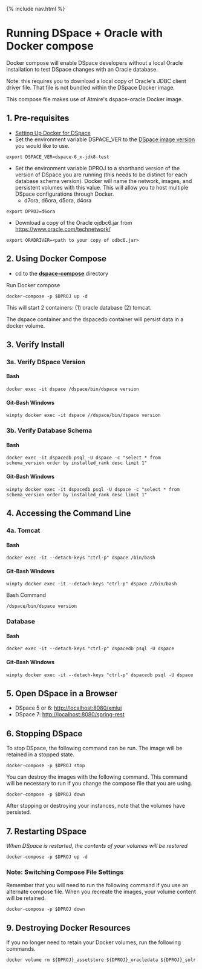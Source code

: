 
{% include nav.html %}
# Running DSpace + Oracle with Docker compose

Docker compose will enable DSpace developers without a local Oracle installation to test DSpace changes with an Oracle database.

Note: this requires you to download a local copy of Oracle's JDBC client driver file.  That file is not bundled within the DSpace Docker image.

This compose file makes use of Atmire's dspace-oracle Docker image.

## 1. Pre-requisites
- [Setting Up Docker for DSpace](../../documentation/tutorialSetup.md)
- Set the environment variable DSPACE_VER to the [DSpace image version](https://hub.docker.com/r/dspace/dspace/tags/) you would like to use.

```
export DSPACE_VER=dspace-6_x-jdk8-test
```

- Set the environment variable DPROJ to a shorthand version of the version of DSpace you are running (this needs to be distinct for each database schema version). Docker will name the network, images, and persistent volumes with this value.  This will allow you to host multiple DSpace configurations through Docker.
  - d7ora, d6ora, d5ora, d4ora

```
export DPROJ=d6ora
```

- Download a copy of the Oracle ojdbc6.jar from https://www.oracle.com/technetwork/

```
export ORADRIVER=<path to your copy of odbc6.jar>
```

## 2. Using Docker Compose

- cd to the **[dspace-compose](https://github.com/DSpace-Labs/DSpace-Docker-Images/tree/master/docker-compose-files/dspace-compose)** directory

Run Docker compose

```
docker-compose -p $DPROJ up -d
```

This will start 2 containers: (1) oracle database (2) tomcat.

The dspace container and the dspacedb container will persist data in a docker volume.

## 3. Verify Install

### 3a. Verify DSpace Version

#### Bash
```
docker exec -it dspace /dspace/bin/dspace version
```

#### Git-Bash Windows
```
winpty docker exec -it dspace //dspace/bin/dspace version
```

### 3b. Verify Database Schema

#### Bash
```
docker exec -it dspacedb psql -U dspace -c "select * from schema_version order by installed_rank desc limit 1"
```

#### Git-Bash Windows
```
winpty docker exec -it dspacedb psql -U dspace -c "select * from schema_version order by installed_rank desc limit 1"
```

## 4. Accessing the Command Line

### 4a. Tomcat

#### Bash
```
docker exec -it --detach-keys "ctrl-p" dspace /bin/bash
```

#### Git-Bash Windows
```
winpty docker exec -it --detach-keys "ctrl-p" dspace //bin/bash
```

Bash Command
```
/dspace/bin/dspace version
```

### Database

#### Bash
```
docker exec -it --detach-keys "ctrl-p" dspacedb psql -U dspace
```

#### Git-Bash Windows
```
winpty docker exec -it --detach-keys "ctrl-p" dspacedb psql -U dspace
```

## 5. Open DSpace in a Browser
- DSpace 5 or 6: [http://localhost:8080/xmlui](http://localhost:8080/xmlui)
- DSpace 7: [http://localhost:8080/spring-rest](http://localhost:8080/spring-rest)

## 6. Stopping DSpace
To stop DSpace, the following command can be run.  The image will be retained in a stopped state.
```
docker-compose -p $DPROJ stop
```

You can destroy the images with the following command.  This command will be necessary to run if you change the compose file that you are using.

```
docker-compose -p $DPROJ down
```

After stopping or destroying your instances, note that the volumes have persisted.

## 7. Restarting DSpace
_When DSpace is restarted, the contents of your volumes will be restored_

```
docker-compose -p $DPROJ up -d
```

### Note: Switching Compose File Settings
Remember that you will need to run the following command if you use an alternate compose file.  When you recreate the images, your volume content will be retained.
```
docker-compose -p $DPROJ down
```

## 9. Destroying Docker Resources
If you no longer need to retain your Docker volumes, run  the following commands.

```
docker volume rm ${DPROJ}_assetstore ${DPROJ}_oracledata ${DPROJ}_solr
```
